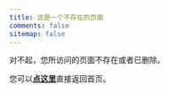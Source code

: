 ```yaml
---
title: 这是一个不存在的页面
comments: false
sitemap: false
---
```

对不起，您所访问的页面不存在或者已删除。

<span id="timeout"></span>

您可以[**点这里**](/)直接返回首页。

<script>
  var countTime = 5;

  function count() {
    if (--countTime > 0) {
      document.getElementById('timeout').textContent = "预计将在约 " + countTime + " 秒后返回首页。";
    }
    else if (countTime === 0) {
      document.getElementById('timeout').textContent = "即将跳转到首页。";
      location.href = '/';
    }
    else if (countTime < 0) {
      document.getElementById('timeout').remove();
      return;
    }
    setTimeout(() => { count(); }, 1000);
  }

  count();
</script>

